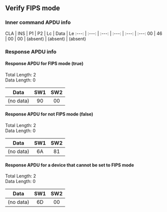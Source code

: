 <!-- Copyright 2021 Yubico AB

Licensed under the Apache License, Version 2.0 (the "License");
you may not use this file except in compliance with the License.
You may obtain a copy of the License at

    http://www.apache.org/licenses/LICENSE-2.0

Unless required by applicable law or agreed to in writing, software
distributed under the License is distributed on an "AS IS" BASIS,
WITHOUT WARRANTIES OR CONDITIONS OF ANY KIND, either express or implied.
See the License for the specific language governing permissions and
limitations under the License. -->

## Verify FIPS mode

### Inner command APDU info

CLA | INS | P1 | P2 | Lc | Data | Le
:---: | :---: | :---: | :---: | :---: | :---:
00 | 46 | 00 | 00 | (absent) | (absent) | (absent)

### Response APDU info

#### Response APDU for FIPS mode (true)

Total Length: 2\
Data Length: 0

   Data    | SW1 | SW2 
:---------:|:---:|:---:
 (no data) | 90  | 00  

#### Response APDU for not FIPS mode (false)

Total Length: 2\
Data Length: 0

   Data    | SW1 | SW2 
:---------:|:---:|:---:
 (no data) | 6A  | 81  

#### Response APDU for a device that cannot be set to FIPS mode

Total Length: 2\
Data Length: 0

   Data    | SW1 | SW2 
:---------:|:---:|:---:
 (no data) | 6D  | 00  
